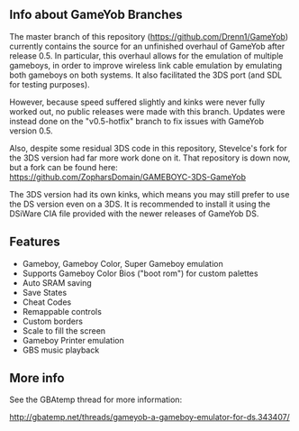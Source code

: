 ## Info about GameYob Branches

The master branch of this repository (https://github.com/Drenn1/GameYob)
currently contains the source for an unfinished overhaul of GameYob after
release 0.5. In particular, this overhaul allows for the emulation of multiple
gameboys, in order to improve wireless link cable emulation by emulating both
gameboys on both systems. It also facilitated the 3DS port (and SDL for
testing purposes).

However, because speed suffered slightly and kinks were never fully worked out,
no public releases were made with this branch. Updates were instead done on the
"v0.5-hotfix" branch to fix issues with GameYob version 0.5.

Also, despite some residual 3DS code in this repository, SteveIce's fork for the
3DS version had far more work done on it. That repository is down now, but
a fork can be found here: https://github.com/ZopharsDomain/GAMEBOYC-3DS-GameYob

The 3DS version had its own kinks, which means you may still prefer to use the
DS version even on a 3DS. It is recommended to install it using the DSiWare CIA
file provided with the newer releases of GameYob DS.

## Features

- Gameboy, Gameboy Color, Super Gameboy emulation
- Supports Gameboy Color Bios ("boot rom") for custom palettes
- Auto SRAM saving
- Save States
- Cheat Codes
- Remappable controls
- Custom borders
- Scale to fill the screen
- Gameboy Printer emulation
- GBS music playback

## More info

See the GBAtemp thread for more information:

http://gbatemp.net/threads/gameyob-a-gameboy-emulator-for-ds.343407/
